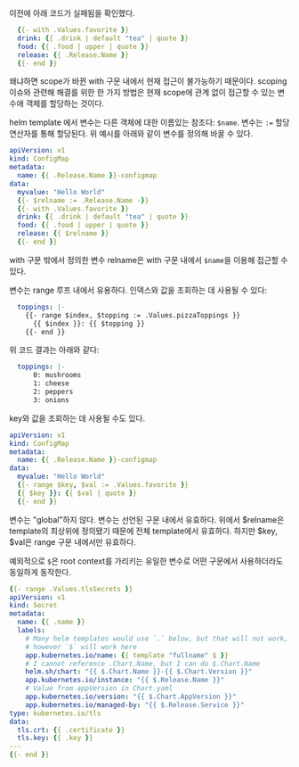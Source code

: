이전에 아래 코드가 실패됨을 확인했다.

``` yaml
  {{- with .Values.favorite }}
  drink: {{ .drink | default "tea" | quote }}
  food: {{ .food | upper | quote }}
  release: {{ .Release.Name }}
  {{- end }}
```

왜냐하면 scope가 바뀐 with 구문 내에서 현재 접근이 불가능하기 때문이다. scoping 이슈와 관련해 해결를 위한 한 가지 방법은 현재 scope에 관계 없이 접근할 수 있는 변수애 객체를 할당하는 것이다.

helm template 에서 변수는 다른 객체에 대한 이름있는 참조다: `$name`. 변수는 `:=` 할당 연산자를 통해 할당된다. 위 예시를 아래와 같이 변수를 정의해 바꿀 수 있다.

``` yaml
apiVersion: v1
kind: ConfigMap
metadata:
  name: {{ .Release.Name }}-configmap
data:
  myvalue: "Hello World"
  {{- $relname := .Release.Name -}}
  {{- with .Values.favorite }}
  drink: {{ .drink | default "tea" | quote }}
  food: {{ .food | upper | quote }}
  release: {{ $relname }}
  {{- end }}
```

with 구문 밖에서 정의한 변수 relname은 with 구문 내에서 `$name`을 이용해 접근할 수 있다.

변수는 range 루프 내에서 유용하다. 인덱스와 값을 조회하는 데 사용될 수 있다:

``` yaml
  toppings: |-
    {{- range $index, $topping := .Values.pizzaToppings }}
      {{ $index }}: {{ $topping }}
    {{- end }}    
```

위 코드 결과는 아래와 같다:

``` yaml
  toppings: |-
      0: mushrooms
      1: cheese
      2: peppers
      3: onions
```

key와 값을 조회하는 데 사용될 수도 있다.

``` yaml
apiVersion: v1
kind: ConfigMap
metadata:
  name: {{ .Release.Name }}-configmap
data:
  myvalue: "Hello World"
  {{- range $key, $val := .Values.favorite }}
  {{ $key }}: {{ $val | quote }}
  {{- end }}
```

변수는 "global"하지 않다. 변수는 선언된 구문 내에서 유효하다. 위에서 $relname은 template의 최상위에 정의됐기 때문에 전체 template에서 유효하다. 하지만 $key, $val은 range 구문 내에서만 유효하다.

예외적으로 `$`은 root context를 가리키는 유일한 변수로 어떤 구문에서 사용하더라도 동일하게 동작한다.

``` yaml
{{- range .Values.tlsSecrets }}
apiVersion: v1
kind: Secret
metadata:
  name: {{ .name }}
  labels:
    # Many helm templates would use `.` below, but that will not work,
    # however `$` will work here
    app.kubernetes.io/name: {{ template "fullname" $ }}
    # I cannot reference .Chart.Name, but I can do $.Chart.Name
    helm.sh/chart: "{{ $.Chart.Name }}-{{ $.Chart.Version }}"
    app.kubernetes.io/instance: "{{ $.Release.Name }}"
    # Value from appVersion in Chart.yaml
    app.kubernetes.io/version: "{{ $.Chart.AppVersion }}"
    app.kubernetes.io/managed-by: "{{ $.Release.Service }}"
type: kubernetes.io/tls
data:
  tls.crt: {{ .certificate }}
  tls.key: {{ .key }}
---
{{- end }}
```
